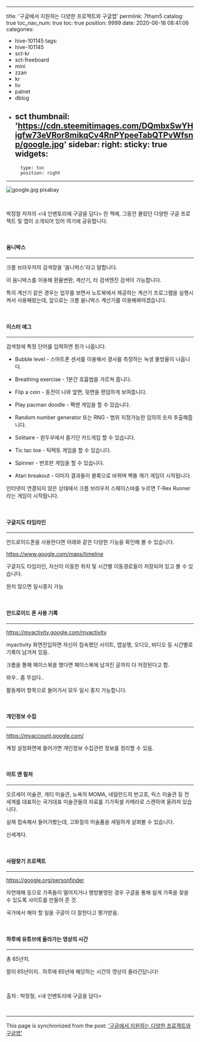 
---
title: '구글에서 지원하는 다양한 프로젝트와 구글앱'
permlink: 7tham5
catalog: true
toc_nav_num: true
toc: true
position: 9999
date: 2020-06-18 08:41:06
categories:
- hive-101145
tags:
- hive-101145
- sct-kr
- sct-freeboard
- mini
- zzan
- kr
- liv
- palnet
- dblog
- sct
thumbnail: 'https://cdn.steemitimages.com/DQmbxSwYHigfw73eVRor8mikqCv4RnPYpeeTabQTPvWfsnp/google.jpg'
sidebar:
    right:
        sticky: true
widgets:
    -
        type: toc
        position: right
---


![google.jpg](https://cdn.steemitimages.com/DQmbxSwYHigfw73eVRor8mikqCv4RnPYpeeTabQTPvWfsnp/google.jpg)
pixabay

​

박정철 저자의 <내 인벤토리에 구글을 담다> 란 책에, 그동안 몰랐던 다양한 구글 프로젝트 및 앱이 소개되어 있어 여기에 공유합니다.

<br>

#### 옴니박스

***

크롬 브라우저의 검색창을 '옴니박스'라고 말합니다.

이 옴니박스를 이용해 환율변환, 계산기, 타 검색엔진 검색이 가능합니다.

특히 계산기 같은 경우는 업무를 보면서 노트북에서 제공하는 계산기 프로그램을 실행시켜서 사용해왔는데, 앞으로는 크롬 옴니박스 계산기를 이용해봐야겠습니다.

<br>

#### 이스터 에그

***

검색창에 특정 단어를 입력하면 뭔가 나옵니다.

- Bubble level - 스마트폰 센서를 이용해서 경사를 측정하는 녹생 물방울이 나옵니다.

- Breathing exercise - 1분간 호흡법을 가르쳐 줍니다.

- Flip a coin - 동전이 나와 앞면, 뒷면을 랜덤하게 보여줍니다.

- Play pacman doodle - 팩맨 게임을 할 수 있습니다.

- Random number generator 또는 RNG - 범위 지정가능한 임의의 숫자 추출해줍니다.

- Solitaire - 윈두우에서 즐기던 카드게임 할 수 있습니다.

- Tic tac toe - 틱택토 게임을 할 수 있습니다.

- Spinner - 번호판 게임을 할 수 있습니다.

- Atari breakout - 이미지 결과들이 블록으로 바뀌며 벽돌 깨기 게임이 시작됩니다.

인터넷이 연결되지 않은 상태에서 크롬 브라우저 스페이스바를 누르면 T-Rex Runner 라는 게임이 시작됩니다.

<br>

#### 구글지도 타임라인

***

안드로이드폰을 사용한다면 아래와 같은 다양한 기능을 확인해 볼 수 있습니다.

https://www.google.com/maps/timeline

구글지도 타임라인, 자신이 이동한 위치 및 시간별 이동경로들이 저장되어 있고 볼 수 있습니다.

원치 않으면 일시중지 가능

<br>

#### 안드로이드 폰 사용 기록

***

https://myactivity.google.com/myactivity

myactivity 화면진입하면 자신이 접속했던 사이트, 앱실행, 오디오, 비디오 등 시간별로 기록이 남겨져 있음.

크롬을 통해 페이스북을 했다면 페이스북에 남겨진 글까지 다 저장된다고 함.

와우.. 좀 무섭다..

활동제어 항목으로 들어가서 모두 일시 중지 가능합니다.

<br>

#### 개인정보 수집

***

https://myaccount.google.com/

계정 설정화면에 들어가면 개인정보 수집관련 정보를 정리할 수 있음.

<br>

#### 아트 앤 컬처

***

오르세이 미술관, 게티 미술관, 뉴욕의 MOMA, 네덜란드의 반고흐, 릭스 미술관 등 전 세계를 대표하는 국가대표 미술관들의 자료를 기가픽셀 카메라로 스캔하여 올려져 있습니다.

실제 접속해서 들어가봤는데, 고화질의 미술품을 세밀하게 살펴볼 수 있습니다.

신세계다.

<br>

#### 사람찾기 프로젝트

***

https://google.org/personfinder

자연재해 등으로 가족들이 떨어지거나 행방불명된 경우 구글을 통해 쉽게 가족을 찾을 수 있도록 사이트를 만들어 준 것. 

국가에서 해야 할 일을 구글이 더 잘한다고 평가받음.

<br>

#### 하루에 유튜브에 올라가는 영상의 시간

***

총 65년치.

말이 65년이지.. 하루에 65년에 해당하는 시간의 영상이 올라간답니다!

​

출처 : 박정철, <내 인벤토리에 구글을 담다> 

​

- - -

This page is synchronized from the post: ['구글에서 지원하는 다양한 프로젝트와 구글앱'](https://steemit.com/@lucky2015/7tham5)
